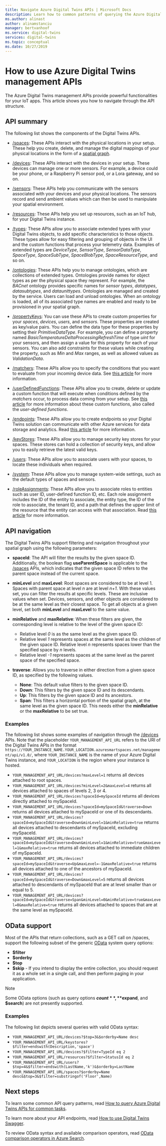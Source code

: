 ```yaml
---
title: Navigate Azure Digital Twins APIs | Microsoft Docs
description: Learn how to common patterns of querying the Azure Digital Twins management APIs.
ms.author: alinast
author: alinamstanciu
manager: bertvanhoof
ms.service: digital-twins
services: digital-twins
ms.topic: conceptual
ms.date: 10/27/2019
---
```


# How to use Azure Digital Twins management APIs

The Azure Digital Twins management APIs provide powerful functionalities for your IoT apps. This article shows you how to navigate through the API structure.  

## API summary

The following list shows the components of the Digital Twins APIs.

* [/spaces](https://docs.westcentralus.azuresmartspaces.net/management/swagger/ui/index#!/Spaces): These APIs interact with the physical locations in your setup. These help you create, delete, and manage the digital mappings of your physical locations in the form of a [spatial graph](concepts-objectmodel-spatialgraph.md#spatial-intelligence-graph).

* [/devices](https://docs.westcentralus.azuresmartspaces.net/management/swagger/ui/index#!/Devices): These APIs interact with the devices in your setup. These devices can manage one or more sensors. For example, a device could be your phone, or a Raspberry Pi sensor pod, or a Lora gateway, and so on.

* [/sensors](https://docs.westcentralus.azuresmartspaces.net/management/swagger/ui/index#!/Sensors): These APIs help you communicate with the sensors associated with your devices and your physical locations. The sensors record and send ambient values which can then be used to manipulate your spatial environment.  

* [/resources](https://docs.westcentralus.azuresmartspaces.net/management/swagger/ui/index#!/Resources): These APIs help you set up resources, such as an IoT hub, for your Digital Twins instance.

* [/types](https://docs.westcentralus.azuresmartspaces.net/management/swagger/ui/index#!/Types): These APIs allow you to associate extended types with your Digital Twins objects, to add specific characteristics to those objects. These types allow for easy filtering and grouping of objects in the UI and the custom functions that process your telemetry data. Examples of extended types are *DeviceType*, *SensorType*, *SensorDataType*, *SpaceType*, *SpaceSubType*, *SpaceBlobType*, *SpaceResourceType*, and so on.

* [/ontologies](https://docs.westcentralus.azuresmartspaces.net/management/swagger/ui/index#/Ontologies): These APIs help you to manage ontologies, which are collections of extended types. Ontologies provide names for object types as per the physical space they represent. For example, the *BACnet* ontology provides specific names for *sensor types*, *datatypes*, *datasubtypes*, and *dataunittypes*. Ontologies are managed and created by the service. Users can load and unload ontologies. When an ontology is loaded, all of its associated type names are enabled and ready to be provisioned in your spatial graph. 

* [/propertyKeys](https://docs.westcentralus.azuresmartspaces.net/management/swagger/ui/index#/PropertyKeys): You can use these APIs to create custom properties for your *spaces*, *devices*, *users*, and *sensors*. These properties are created as key/value pairs. You can define the data type for these properties by setting their *PrimitiveDataType*. For example, you can define a property named *BasicTemperatureDeltaProcessingRefreshTime* of type *uint* for your sensors, and then assign a value for this property for each of your sensors. You can also add constraints for these values while creating the property, such as *Min* and *Max* ranges, as well as allowed values as *ValidationData*.

* [/matchers](https://docs.westcentralus.azuresmartspaces.net/management/swagger/ui/index#/Matchers): These APIs allow you to specify the conditions that you want to evaluate from your incoming device data. See [this article](concepts-user-defined-functions.md#matchers) for more information. 

* [/userDefinedFunctions](https://docs.westcentralus.azuresmartspaces.net/management/swagger/ui/index#/UserDefinedFunctions): These APIs allow you to create, delete or update a custom function that will execute when conditions defined by the *matchers* occur, to process data coming from your setup. See [this article](concepts-user-defined-functions.md#user-defined-functions) for more information about these custom functions, also called the *user-defined functions*. 

* [/endpoints](https://docs.westcentralus.azuresmartspaces.net/management/swagger/ui/index#/Endpoints): These APIs allow you to create endpoints so your Digital Twins solution can communicate with other Azure services for data storage and analytics. Read [this article](concepts-events-routing.md) for more information. 

* [/keyStores](https://docs.westcentralus.azuresmartspaces.net/management/swagger/ui/index#/KeyStores): These APIs allow you to manage security key stores for your spaces. These stores can hold a collection of security keys, and allow you to easily retrieve the latest valid keys.

* [/users](https://docs.westcentralus.azuresmartspaces.net/management/swagger/ui/index#!/Users): These APIs allow you to associate users with your spaces, to locate these individuals when required. 

* [/system](https://docs.westcentralus.azuresmartspaces.net/management/swagger/ui/index#!/System): These APIs allow you to manage system-wide settings, such as the default types of spaces and sensors. 

* [/roleAssignments](https://docs.westcentralus.azuresmartspaces.net/management/swagger/ui/index#!/RoleAssignments): These APIs allow you to associate roles to entities such as user ID, user-defined function ID, etc. Each role assignment includes the ID of the entity to associate, the entity type, the ID of the role to associate, the tenant ID, and a path that defines the upper limit of the resource that the entity can access with that association. Read [this article](security-role-based-access-control.md) for more information.


## API navigation

The Digital Twins APIs support filtering and navigation throughout your spatial graph using the following parameters:

- **spaceId**: 
The API will filter the results by the given space ID. Additionally, the boolean flag **useParentSpace** is applicable to the [/spaces](https://docs.westcentralus.azuresmartspaces.net/management/swagger/ui/index#!/Spaces) APIs, which indicates that the given space ID refers to the parent space instead of the current space. 

- **minLevel** and **maxLevel**: 
Root spaces are considered to be at level 1. Spaces with parent space at level *n* are at level *n+1*. With these values set, you can filter the results at specific levels. These are inclusive values when set. Devices, sensors, and other objects are considered to be at the same level as their closest space. To get all objects at a given level, set both **minLevel** and **maxLevel** to the same value.

- **minRelative** and **maxRelative**: 
When these filters are given, the corresponding level is relative to the level of the given space ID:
   - Relative level *0* is as the same level as the given space ID.
   - Relative level *1* represents spaces at the same level as the children of the given space ID. Relative level *n* represents spaces lower than the specified space by *n* levels.
   - Relative level *-1* represents spaces at the same level as the parent space of the specified space.

- **traverse**: 
Allows you to traverse in either direction from a given space ID, as specified by the following values.
   - **None**: This default value filters to the given space ID.
   - **Down**: This filters by the given space ID and its descendants. 
   - **Up**: This filters by the given space ID and its ancestors. 
   - **Span**: This filters a horizontal portion of the spatial graph, at the same level as the given space ID. This needs either the **minRelative** or the **maxRelative** to be set true. 


### Examples

The following list shows some examples of navigation through the [/devices](https://docs.westcentralus.azuresmartspaces.net/management/swagger/ui/index#!/Devices) APIs. Note that the placeholder `YOUR_MANAGEMENT_API_URL` refers to the URI of the Digital Twins APIs in the format `https://YOUR_INSTANCE_NAME.YOUR_LOCATION.azuresmartspaces.net/management/api/v1.0/`, where `YOUR_INSTANCE_NAME` is the name of your Azure Digital Twins instance, and `YOUR_LOCATION` is the region where your instance is hosted.

- `YOUR_MANAGEMENT_API_URL/devices?maxLevel=1` returns all devices attached to root spaces.
- `YOUR_MANAGEMENT_API_URL/devices?minLevel=2&maxLevel=4` returns all devices attached to spaces of levels 2, 3 or 4.
- `YOUR_MANAGEMENT_API_URL/devices?spaceId=mySpaceId` returns all devices directly attached to mySpaceId.
- `YOUR_MANAGEMENT_API_URL/devices?spaceId=mySpaceId&traverse=Down` returns all devices attached to mySpaceId or one of its descendants.
- `YOUR_MANAGEMENT_API_URL/devices?spaceId=mySpaceId&traverse=Down&minLevel=1&minRelative=true` returns all devices attached to descendants of mySpaceId, excluding mySpaceId.
- `YOUR_MANAGEMENT_API_URL/devices?spaceId=mySpaceId&traverse=Down&minLevel=1&minRelative=true&maxLevel=1&maxRelative=true` returns all devices attached to immediate children of mySpaceId.
- `YOUR_MANAGEMENT_API_URL/devices?spaceId=mySpaceId&traverse=Up&maxLevel=-1&maxRelative=true` returns all devices attached to one of the ancestors of mySpaceId.
- `YOUR_MANAGEMENT_API_URL/devices?spaceId=mySpaceId&traverse=Down&maxLevel=5` returns all devices attached to descendants of mySpaceId that are at level smaller than or equal to 5.
- `YOUR_MANAGEMENT_API_URL/devices?spaceId=mySpaceId&traverse=Span&minLevel=0&minRelative=true&maxLevel=0&maxRelative=true` returns all devices attached to spaces that are at the same level as mySpaceId.


## OData support

Most of the APIs that return collections, such as a GET call on /spaces, support the following subset of the generic [OData](https://www.odata.org/getting-started/basic-tutorial/#queryData) system query options:  

* **$filter**
* **$orderby** 
* **$top**
* **$skip** - If you intend to display the entire collection, you should request it as a whole set in a single call, and then perform paging in your application. 

> [!NOTE]
> Some OData options (such as query options **$count**, **$expand**, and **$search**) are not presently supported.

### Examples

The following list depicts several queries with valid OData syntax:

- `YOUR_MANAGEMENT_API_URL/devices?$top=3&$orderby=Name desc`
- `YOUR_MANAGEMENT_API_URL/keystores?$filter=endswith(Description,'space')`
- `YOUR_MANAGEMENT_API_URL/devices?$filter=TypeId eq 2`
- `YOUR_MANAGEMENT_API_URL/resources?$filter=StatusId eq 2`
- `YOUR_MANAGEMENT_API_URL/users?$top=4&$filter=endswith(LastName,'k')&$orderby=LastName`
- `YOUR_MANAGEMENT_API_URL/spaces?$orderby=Name desc&$top=3&$filter=substringof('Floor',Name)`
 
## Next steps

To learn some common API query patterns, read [How to query Azure Digital Twins APIs for common tasks](./how-to-query-common-apis.md).

To learn more about your API endpoints, read [How to use Digital Twins Swagger](./how-to-use-swagger.md).

To review OData syntax and available comparison operators, read [OData comparison operators in Azure Search](../search/search-query-odata-comparison-operators.md).
